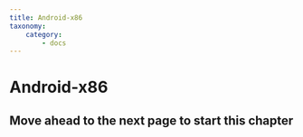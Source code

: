 ```yaml
---
title: Android-x86
taxonomy:
    category:
        - docs
---
```


# Android-x86

## Move ahead to the next page to start this chapter